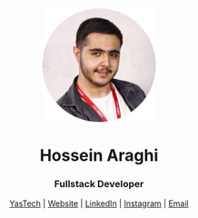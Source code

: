 

<div align="center">
<img src="./prf.png" width="200px" alt="Hossein Araghi"> 

# Hossein Araghi
### Fullstack Developer

[YasTech](https://github.com/YasTechOrg) | [Website](https://hossara.com) |
[LinkedIn](https://linkedin.com/in/hossara) | [Instagram](https://instagram.com/hossara.dev) |
[Email](mailto:hoseinaraghi84@gmail.com)
</div>
